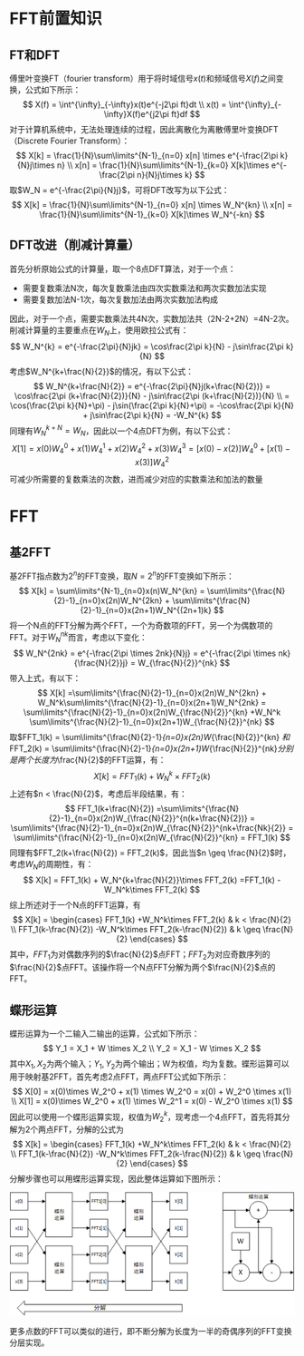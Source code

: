 # FFT前置知识

## FT和DFT

傅里叶变换FT（fourier transform）用于将时域信号$x(t)$和频域信号$X(f)$之间变换，公式如下所示：
$$
X(f) = \int^{\infty}_{-\infty}x(t)e^{-j2\pi ft}dt \\
x(t) = \int^{\infty}_{-\infty}X(f)e^{j2\pi ft}df
$$
对于计算机系统中，无法处理连续的过程，因此离散化为离散傅里叶变换DFT（Discrete Fourier Transform）：
$$
X[k] = \frac{1}{N}\sum\limits^{N-1}_{n=0} x[n] \times e^{-\frac{2\pi k}{N}j\times n} \\
x[n] = \frac{1}{N}\sum\limits^{N-1}_{k=0} X[k]\times e^{-\frac{2\pi n}{N}j\times k}
$$
取$W_N  = e^{-\frac{2\pi}{N}j}$，可将DFT改写为以下公式：
$$
X[k] = \frac{1}{N}\sum\limits^{N-1}_{n=0} x[n] \times W_N^{kn} \\
x[n] = \frac{1}{N}\sum\limits^{N-1}_{k=0} X[k]\times W_N^{-kn}
$$

## DFT改进（削减计算量）

首先分析原始公式的计算量，取一个8点DFT算法，对于一个点：

- 需要复数乘法N次，每次复数乘法由四次实数乘法和两次实数加法实现
- 需要复数加法N-1次，每次复数加法由两次实数加法构成

因此，对于一个点，需要实数乘法共4N次，实数加法共（2N-2+2N）=4N-2次。削减计算量的主要重点在$W_N$上，使用欧拉公式有：
$$
W_N^{k} = e^{-\frac{2\pi}{N}jk} = \cos\frac{2\pi k}{N} - j\sin\frac{2\pi k}{N}
$$
考虑$W_N^{k+\frac{N}{2}}$的情况，有以下公式：
$$
W_N^{k+\frac{N}{2}} = e^{-\frac{2\pi}{N}j(k+\frac{N}{2})} = \cos\frac{2\pi (k+\frac{N}{2})}{N} - j\sin\frac{2\pi (k+\frac{N}{2})}{N} \\
= \cos(\frac{2\pi k}{N}+\pi) - j\sin(\frac{2\pi k}{N}+\pi) = -\cos\frac{2\pi k}{N} + j\sin\frac{2\pi k}{N} = -W_N^{k}
$$
同理有$W_N^{k+N} = W_N$，因此以一个4点DFT为例，有以下公式：
$$
X[1] = x(0)W_4^0 + x(1)W_4^1 +x(2)W_4^2+x(3)W_4^3 =[x(0) - x(2)]W^0_4 + [x(1)-x(3)]W_4^2
$$
可减少所需要的复数乘法的次数，进而减少对应的实数乘法和加法的数量

# FFT

## 基2FFT

基2FFT指点数为$2^n$的FFT变换，取$N = 2^n$的FFT变换如下所示：
$$
X[k] = \sum\limits^{N-1}_{n=0}x(n)W_N^{kn} = \sum\limits^{\frac{N}{2}-1}_{n=0}x(2n)W_N^{2kn} + \sum\limits^{\frac{N}{2}-1}_{n=0}x(2n+1)W_N^{(2n+1)k}
$$
将一个N点的FFT分解为两个FFT，一个为奇数项的FFT，另一个为偶数项的FFT。对于$W_N^{nk}$而言，考虑以下变化：
$$
W_N^{2nk} = e^{-\frac{2\pi \times 2nk}{N}j} = e^{-\frac{2\pi \times nk}{\frac{N}{2}}j} = W_{\frac{N}{2}}^{nk}
$$
带入上式，有以下：
$$
X[k] =\sum\limits^{\frac{N}{2}-1}_{n=0}x(2n)W_N^{2kn} + W_N^k\sum\limits^{\frac{N}{2}-1}_{n=0}x(2n+1)W_N^{2nk} = \sum\limits^{\frac{N}{2}-1}_{n=0}x(2n)W_{\frac{N}{2}}^{kn} +W_N^k \sum\limits^{\frac{N}{2}-1}_{n=0}x(2n+1)W_{\frac{N}{2}}^{nk}
$$
取$FFT_1(k) = \sum\limits^{\frac{N}{2}-1}_{n=0}x(2n)W_{\frac{N}{2}}^{kn} $和$FFT_2(k) = \sum\limits^{\frac{N}{2}-1}_{n=0}x(2n+1)W_{\frac{N}{2}}^{nk}$分别是两个长度为$\frac{N}{2}$的FFT运算，有：
$$
X[k] = FFT_1(k) +W_N^k\times FFT_2(k)
$$
上述有$n < \frac{N}{2}$，考虑后半段结果，有：
$$
FFT_1(k+\frac{N}{2}) =\sum\limits^{\frac{N}{2}-1}_{n=0}x(2n)W_{\frac{N}{2}}^{n(k+\frac{N}{2})} = \sum\limits^{\frac{N}{2}-1}_{n=0}x(2n)W_{\frac{N}{2}}^{nk+\frac{Nk}{2}} = \sum\limits^{\frac{N}{2}-1}_{n=0}x(2n)W_{\frac{N}{2}}^{kn} = FFT_1(k)
$$
同理有$FFT_2(k+\frac{N}{2}) = FFT_2(k)$，因此当$n \geq \frac{N}{2}$时，考虑$W_N$的周期性，有：
$$
X[k] = FFT_1(k) + W_N^{k+\frac{N}{2}}\times FFT_2(k) =FFT_1(k) - W_N^k\times FFT_2(k)
$$
综上所述对于一个N点的FFT运算，有
$$
X[k] = \begin{cases} FFT_1(k) +W_N^k\times FFT_2(k) & k < \frac{N}{2} \\
 FFT_1(k-\frac{N}{2}) -W_N^k\times FFT_2(k-\frac{N}{2}) & k \geq \frac{N}{2} \end{cases}
$$
其中，$FFT_1$为对偶数序列的$\frac{N}{2}$点FFT；$FFT_2$为对应奇数序列的$\frac{N}{2}$点FFT。该操作将一个N点FFT分解为两个$\frac{N}{2}$点的FFT。

## 蝶形运算

蝶形运算为一个二输入二输出的运算，公式如下所示：
$$
Y_1 = X_1 + W \times X_2 \\
Y_2 = X_1 - W \times X_2
$$
其中$X_1,X_2$为两个输入；$Y_1,Y_2$为两个输出；W为权值，均为复数。蝶形运算可以用于映射基2FFT，首先考虑2点FFT，两点FFT公式如下所示：
$$
X[0] = x(0)\times W_2^0 + x(1) \times W_2^0 = x(0) + W_2^0 \times x(1) \\
X[1] = x(0)\times W_2^0 + x(1) \times W_2^1 = x(0) - W_2^0 \times x(1)
$$
因此可以使用一个蝶形运算实现，权值为$W_2^k$，现考虑一个4点FFT，首先将其分解为2个两点FFT，分解的公式为
$$
X[k] = \begin{cases} FFT_1(k) +W_N^k\times FFT_2(k) & k < \frac{N}{2} \\
 FFT_1(k-\frac{N}{2}) -W_N^k\times FFT_2(k-\frac{N}{2}) & k \geq \frac{N}{2} \end{cases}
$$
分解步骤也可以用蝶形运算实现，因此整体运算如下图所示：

![](./fft4.png)

更多点数的FFT可以类似的进行，即不断分解为长度为一半的奇偶序列的FFT变换分层实现。

